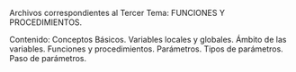 Archivos correspondientes al Tercer Tema:  FUNCIONES Y PROCEDIMIENTOS.

Contenido: Conceptos Básicos. Variables locales y globales. Ámbito de las variables. Funciones y
procedimientos. Parámetros. Tipos de parámetros. Paso de parámetros.
